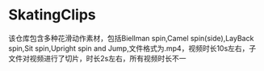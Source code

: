 # SkatingClips
该仓库包含多种花滑动作素材，包括Biellman spin,Camel spin(side),LayBack spin,Sit spin,Upright spin and Jump,文件格式为.mp4，视频时长10s左右，子文件对视频进行了切片，时长2s左右，所有视频时长不一
